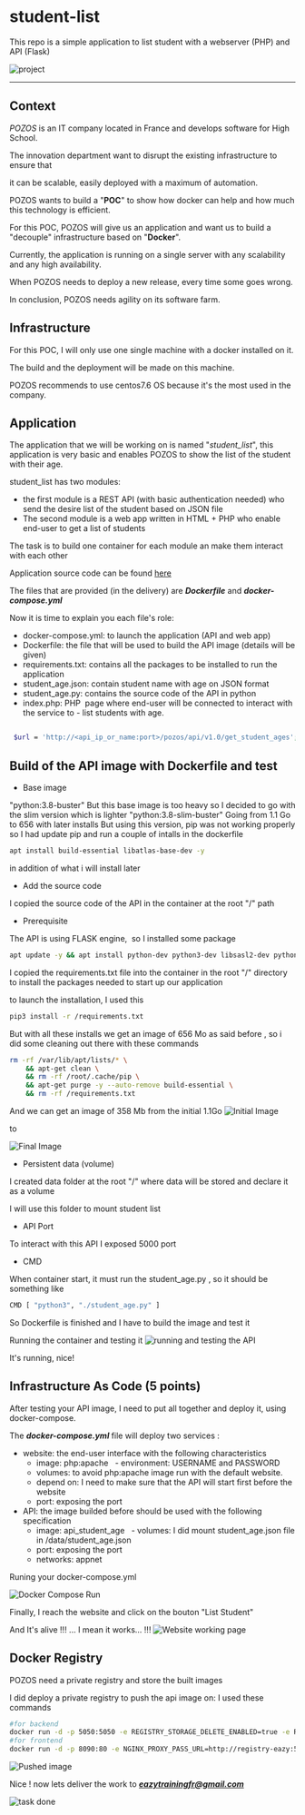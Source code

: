# student-list

This repo is a simple application to list student with a webserver (PHP) and API (Flask)

![project](https://user-images.githubusercontent.com/18481009/84582395-ba230b00-adeb-11ea-9453-22ed1be7e268.jpg)

---

## Context

_POZOS_ is an IT company located in France and develops software for High School.

The innovation department want to disrupt the existing infrastructure to ensure that

it can be scalable, easily deployed with a maximum of automation.

POZOS wants to build a "**POC**" to show how docker can help and how much this technology is efficient.

For this POC, POZOS will give us an application and want us to build a "decouple" infrastructure based on "**Docker**".

Currently, the application is running on a single server with any scalability and any high availability.

When POZOS needs to deploy a new release, every time some goes wrong.

In conclusion, POZOS needs agility on its software farm.

## Infrastructure

For this POC, I will only use one single machine with a docker installed on it.

The build and the deployment will be made on this machine.

POZOS recommends to use centos7.6 OS because it's the most used in the company.

## Application

The application that we will be working on is named "_student_list_", this application is very basic and enables POZOS to show the list of the student with their age.

student_list has two modules:

- the first module is a REST API (with basic authentication needed) who send the desire list of the student based on JSON file
- The second module is a web app written in HTML + PHP who enable end-user to get a list of students

The task is to build one container for each module an make them interact with each other

Application source code can be found [here](https://github.com/diranetafen/student-list.git "here")

The files that are provided (in the delivery) are **_Dockerfile_** and **_docker-compose.yml_**

Now it is time to explain you each file's role:

- docker-compose.yml: to launch the application (API and web app)
- Dockerfile: the file that will be used to build the API image (details will be given)
- requirements.txt: contains all the packages to be installed to run the application
- student_age.json: contain student name with age on JSON format
- student_age.py: contains the source code of the API in python
- index.php: PHP  page where end-user will be connected to interact with the service to - list students with age.

```bash

 $url = 'http://<api_ip_or_name:port>/pozos/api/v1.0/get_student_ages';
```

## Build of the API image with Dockerfile and test

- Base image

"python:3.8-buster"
But this base image is too heavy so I decided to go with the slim version which is lighter
"python:3.8-slim-buster"
Going from 1.1 Go to 656 with later installs
But using this version, pip was not working properly so I had update pip and run a couple of intalls in the dockerfile

```bash
apt install build-essential libatlas-base-dev -y
```

in addition of what i will install later

- Add the source code

I copied the source code of the API in the container at the root "/" path

- Prerequisite

The API is using FLASK engine,  so I installed some package

```bash
apt update -y && apt install python-dev python3-dev libsasl2-dev python-dev libldap2-dev libssl-dev -y
```

I copied the requirements.txt file into the container in the root "/" directory to install the packages needed to start up our application

to launch the installation, I used this

```bash
pip3 install -r /requirements.txt
```

But with all these installs we get an image of 656 Mo as said before , so i did some cleaning out there with these commands

```bash
rm -rf /var/lib/apt/lists/* \
    && apt-get clean \
    && rm -rf /root/.cache/pip \
    && apt-get purge -y --auto-remove build-essential \
    && rm -rf /requirements.txt
```

And we can get an image of 358 Mb from the initial 1.1Go
![Initial Image](/images/Image%20api.PNG)

to

![Final Image](/images/api%20opti.PNG)

- Persistent data (volume)

I created data folder at the root "/" where data will be stored and declare it as a volume

I will use this folder to mount student list

- API Port

To interact with this API I exposed 5000 port

- CMD

When container start, it must run the student_age.py , so it should be something like

```bash
CMD [ "python3", "./student_age.py" ]
```

So Dockerfile is finished and I have to build the image and test it

Running the container and testing it
![running and testing the API](/images/container%20api%20created.PNG)

It's running, nice!

## Infrastructure As Code (5 points)

After testing your API image, I need to put all together and deploy it, using docker-compose.

The **_docker-compose.yml_** file will deploy two services :

- website: the end-user interface with the following characteristics
  - image: php:apache
      - environment: USERNAME and PASSWORD
  - volumes: to avoid php:apache image run with the default website.
  - depend on: I need to make sure that the API will start first before the website
  - port: exposing the port
- API: the image builded before should be used with the following specification
  - image: api_student_age
      - volumes: I did mount student_age.json file in /data/student_age.json
  - port: exposing the port
  - networks: appnet

Runing your docker-compose.yml

![Docker Compose Run](/images/compose%20up.PNG)

Finally, I reach the website and click on the bouton "List Student"

And It's alive !!! ... I mean it works... !!!
![Website working page](/images/final%20app.PNG)

## Docker Registry

POZOS need a private registry and store the built images

I did deploy a private registry to push the api image on:
I used these commands

```bash
#for backend
docker run -d -p 5050:5050 -e REGISTRY_STORAGE_DELETE_ENABLED=true -e REGISTRY_HTTP_HEADERS_Access-Control-Allow-Methods=[HEAD,GET,OPTIONS,DELETE] -e  REGISTRY_HTTP_HEADERS_Access-Control-Credentials=[true] -e REGISTRY_HTTP_HEADERS_Access-Control-Allow-Headers=[Authorization,Accept,Cache-Control] -e REGISTRY_HTTP_HEADERS_Access-Control-Expose-Headers=[Docker-Content-Digest] --net appnet --name registry-eazy registry:2
#for frontend
docker run -d -p 8090:80 -e NGINX_PROXY_PASS_URL=http://registry-eazy:5050 --net appnet -e DELETE_IMAGES=true -e REGISTRY_TITLE=Reg-training --name frontend-eazy joxit/docker-registry-ui:2

```

![Pushed image](/images/registry.PNG)

Nice ! now lets deliver the work to ***eazytrainingfr@gmail.com***

![task done](/images/done.jpg)
